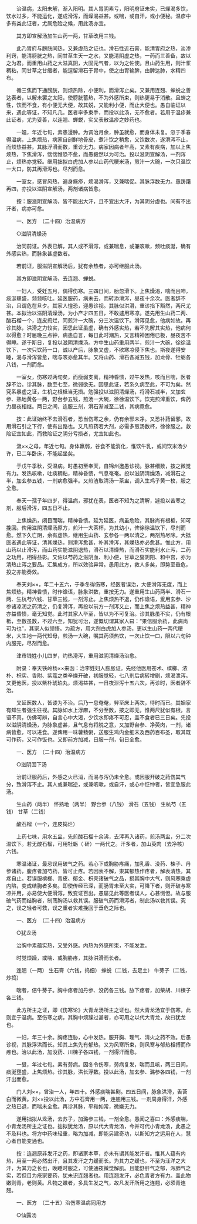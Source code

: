 <!-- { "loadSidebar": true } -->
　　治温病，太阳未解，渐入阳明。其人胃阴素亏，阳明府证未实，已燥渴多饮，饮水过多，不能运化，遂成滑泻，而燥渴益甚。或喘，或自汗，或小便秘。温疹中多有类此证者，尤属危险之候，用此汤亦宜。

　　其方即宣解汤加生山药一两，甘草改用三钱。

　　此乃胃府与膀胱同热，又兼虚热之证也。滑石性近石膏，能清胃府之热，淡渗利窍，能清膀胱之热，同甘草生天一之水，又能清阴虚之热，一药而三善备，故以之为君。而重用山药之大滋真阴，大固元气者，以为之佐使。且山药生用，则汁浆稠粘，同甘草之甘缓者，能逗留滑石于胃中，使之由胃输脾，由脾达肺，水精四布。

　　循三焦而下通膀胱，则烦热除，小便利，而滑泻止矣。又兼用连翘、蝉蜕之善达表者，以解未罢之太阳，使膀胱蓄热，不为外感所束，则热更易于消散。且蝉之性，饮而不食，有小便无大便，故其蜕，又能利小便，而止大便也。愚自临证以来，遇此等证，不知凡几。医者率多束手，而投以此汤，无不愈者。若用于温疹兼此证者，尤为妥善，以连翘、蝉蜕，实又表散温疹之妙药也。

　　一媪，年近七旬，素患漫肿。为调治月余，肿虽就愈，而身体未复。忽于季春得温病，上焦烦热，病家自剖鲜地骨皮，煮汁饮之稍愈，又饮数次，遂滑泻不止，而烦热益甚。其脉浮滑而数，重诊无力。病家因病者年高，又素有疾病，加以上焦烦热，下焦滑泻，惴惴惟恐不愈，而愚毅然以为可治。投以滋阴宣解汤，一剂泻止，烦热亦觉轻。继用拙拟白虎加人参以山药代粳米汤，煎汁一大碗，一次只温饮一大口，防其再滑泻也。尽剂而愈。

　　一室女，感冒风热，遍身瘾疹，烦渴滑泻，又兼喘促。其脉浮数无力。愚踌躇再四，亦投以滋阴宣解汤，两剂诸病皆愈。

　　按：服滋阴宣解汤，皆不能出大汗，且不宜出大汗，为其阴分虚也。间有不出汗者，病亦可愈。

　　一、医方　（二十四）治温病方

　　○滋阴清燥汤

　　治同前证。外表已解，其人或不滑泻，或兼喘息，或兼咳嗽，频吐痰涎，确有外感实热，而脉象甚虚数者。

　　若前证，服滋阴宣解汤后，犹有余热者，亦可继服此汤。

　　其方即滋阴宣解汤，去连翘、蝉蜕。

　　一妇人，受妊五月，偶得伤寒。三四日间，胎忽滑下。上焦燥渴，喘而且呻，痰涎壅盛，频频咳吐。延医服药，病未去，而转添滑泻，昼夜十余次。医者辞不治，且谓危在旦夕。其家人惶恐，迎愚诊视。其脉似洪滑，重诊指下豁然，两尺尤甚。本拟治以滋阴清燥汤，为小产才四五日，不敢遽用寒凉。遂先用生山药二两、酸石榴一个，连皮捣烂，同煎汁一大碗，分三次温饮下。滑泻见愈，他病如故。再诊其脉，洪滑之力较实，因思此证虽虚，确有外感实热，若不先解其实热，他病何以得愈？时届晚三点钟，病患自言，每日此时潮热，又言精神困倦已极，昼夜苦不得睡。遂于斯日，复投以滋阴清燥汤。方中生山药重用两半，煎汁一大碗，徐徐温饮下，一次只饮药一口，诚以产后，脉象又虚，不欲寒凉侵下焦也。斯夜遂得安睡，渴与滑泻皆愈，喘与咳亦愈其半。又将山药、滑石各减五钱，加龙骨、牡蛎各八钱，一剂而愈。

　　一室女，伤寒过两旬矣，而瘦弱支离，精神昏愦，过午发热，咳而且喘，医者辞不治。诊其脉，数至七至，微弱欲无。因思此证，若系久病至此，不可为矣。然究系暴虚之证，生机之根柢当无损。勉强投以滋阴清燥汤，将滑石减半，又加玄参、熟地黄各一两，野台参五钱，煎汤一大碗，徐徐温饮下。饮完煎滓重饮，俾药力昼夜相继。两日之间，连服三剂，滑石渐减至二钱，其病竟愈。

　　按：此证始终不去滑石者，恐当伤寒之余，仍有余邪未净。又恐补药留邪，故用滑石引之下行，使有出路也。又凡煎药若大剂，必需多煎汤数杯，徐徐服之。救险证宜如此，而救险证之阴分亏损者，尤宜如此也。

　　汲××之母，年近七旬。身体羸弱，谷食不能消化，惟饮牛乳，或间饮米汤少许，已二年卧床，不能起坐矣。

　　于戊午季秋，受温病。时愚初至奉天，自锦州邀愚诊视。脉甚细数，按之微觉有力。发热咳嗽，吐痰稠粘，精神昏愦，气息奄奄。投以滋阴清燥汤，减滑石之半，加玄参五钱，一剂病愈强半。又煎渣取清汤一茶盅，调入生鸡子黄一枚，服之全愈。

　　奉天一孺子年四岁，得温病，邪犹在表，医者不知为之清解，遽投以苦寒之剂，服后滑泻，四五日不止。

　　上焦燥热，闭目而喘，精神昏愦。延为延医，病虽危险，其脉尚有根柢，知可挽回。俾用滋阴清燥汤原方，煎汁一大茶杯，为其幼小，俾徐徐温饮下，尽剂而愈。然下久亡阴，余有虚热，继用生山药、玄参各一两以清之，两剂热尽除。大抵医者遇此等证，清其燥热，则滑泻愈甚，补其滑泻，其燥热亦必愈甚。惟此方，用山药以止滑泻，而山药实能滋阴退热，滑石以清燥热，而滑石实能利水止泻，二药之功用，相得益彰。又佐以芍药之滋阴血、利小便，甘草之燮阴阳、和中宫，亦为清热止泻之要品。汇集成方，所以效验异常。愚用此方，救人多矣，即势至垂危，投之亦能奏效。

　　奉天刘××，年二十五六，于季冬得伤寒，经医者误治，大便滑泻无度，而上焦烦热，精神昏愦，时作谵语，脉象洪数，重按无力。遂重用生山药两半、滑石一两、生杭芍六钱、甘草三钱，一剂泻止。上焦烦热不退，仍作谵语，爰用玄参、沙参诸凉润之药清之，仍复滑泻，再投以前方一剂泻又止，而上焦之烦热益甚，精神亦益昏愦，毫无知觉。此时其家人毕至，皆以为不可复治。诊其脉虽不实，仍有根柢，至数虽数，不过六至，知犹可治，遂慨切谓其家人曰：“果信服余药，此病尚可为也”，其家人似领悟。为疏方，用大剂白虎加人参汤，更以生山药一两代粳米，大生地一两代知母，煎汤一大碗，嘱其药须热饮，一次止饮一口，限以六句钟内服完，尽剂而愈。

　　津市钱姓小儿四岁，灼热滑泻，重用滋阴清燥汤治愈。

　　附录：奉天铁岭杨××来函：治李姓妇人膨胀证。先经他医用苍术、槟榔、浓朴、枳实、香附、紫蔻之类辛燥开破，初服觉轻，七八剂后病转增剧，烦渴泄泻。又更他医，投以紫朴琥珀丸，烦渴益甚，一日夜泄泻十五六次，再诊时，医者辞不治。

　　又延医数人，皆诿为不治。后乃一息奄奄，舁至床上两次，待时而已。其姻家有知生者强生往视。其脉如水上浮麻，不分至数，按之即无，惟两尺犹似有根，言语不真，仿佛可辨，自言心中大渴，少饮水即疼不可忍，盖不食者已三日矣。先投以滋阴清燥汤，为脉象虚甚，且气息有将脱之意，又加野台参、净萸肉，一剂，诸病皆愈，可以进食。遂俾用一味薯蓣粥，送服生鸡内金细末及西药百布圣，取其既可作药，又可作饭也。又即前方加减，日服一剂，旬日全愈。

　　一、医方　（二十四）治温病方

　　○滋阴固下汤

　　治前证服药后，外感之火已消，而渴与泻仍未全愈。或因服开破之药伤其气分，致滑泻不止。其人或兼喘逆，或兼咳嗽，或自汗，或心中怔忡者，皆宜急服此汤。

　　生山药（两半） 怀熟地（两半） 野台参（八钱） 滑石（五钱） 生杭芍（五钱） 甘草（二钱）

　　酸石榴（一个，连皮捣烂）

　　上药七味，用水五盅，先煎酸石榴十余沸，去滓再入诸药，煎汤两盅，分二次温饮下。若无酸石榴，可用牡蛎（ 研）一两代之。汗多者，加山萸肉（去净核）六钱。

　　寒温诸证，最忌误用破气之药。若心下或胸胁疼痛，加乳香、没药、楝子、丹参诸药，腹疼者加芍药，皆可止疼。若因表不解，束其郁热作疼者，解表清热，其疼自止。若误服槟榔、青皮、郁金、枳壳诸破气之品，损其胸中大气，则风寒乘虚内陷，变成结胸者多矣。即使传经已深，而肠胃未至大实，可降下者，则开破与寒凉并用，亦易使大便滑泻，致变证百出。愚屡见此等医者误人，心甚恻怛。故与服破气药而结胸者，制荡胸汤以救其误。服破气药而滑泻者，制此汤以救其误。究之，误之轻者可救，误之重者实难挽回于垂危之际也。

　　一、医方　（二十四）治温病方

　　○犹龙汤

　　治胸中素蕴实热，又受外感。内热为外感所束，不能发泄。

　　时觉烦躁，或喘、或胸胁疼，其脉洪滑而长者。

　　连翘（一两） 生石膏（六钱，捣细） 蝉蜕（二钱，去足土） 牛蒡子（二钱，炒捣）

　　喘者，倍牛蒡子。胸中疼者加丹参、没药各三钱。胁下疼者，加柴胡、川楝子各三钱。

　　此方所主之证，即《伤寒论》大青龙汤所主之证也。然大青龙汤宜于伤寒，此则宜于温病。至伤寒之病，其胸中烦躁过甚者，亦可用之以代大青龙，故曰犹龙也。

　　一妇，年三十余。胸疼连胁，心中发热。服开胸、理气、清火之药不效。后愚诊视，其脉浮洪而长。知其上焦先有郁热，又为风寒所束，则风寒与郁热相搏而作疼也。治以此汤，加没药、川楝子各四钱，一剂得汗而愈。

　　一叟，年过七旬。素有劳病。因冬令伤寒，劳病复发，喘而且咳，两三日间，痰涎壅盛，上焦烦热。诊其脉，洪长浮数。投以此汤，加玄参、潞参各四钱，一剂汗出而愈。

　　门人刘××，曾治一人，年四十。外感痰喘甚剧。四五日间，脉象洪滑，舌苔白而微黄。刘××投以此汤，方中石膏用一两，连翘用三钱。一剂周身得汗，外感之热已退，而喘未全愈。再诊其脉，平和如常，微嫌无力。

　　遂用拙拟从龙汤，去苏子，加潞参三钱，一剂全愈。愚闻之喜曰：外感痰喘，小青龙汤所主之证也。拙拟犹龙汤，原以代大青龙汤，今并可代小青龙汤，此愚之不及料也。将方中药味轻重，略为加减，即能另建奇功，以斯知方之运用在人，慧心者自能变通也。

　　按：连翘原非发汗之药，即诸家本草，亦未有谓其能发汗者。惟其人蕴有内热，用至一两必然出汗，且其发汗之力缓而长。为其力之缓也，不至为汪洋之大汗，为其力之长也，晚睡时服之，可使通夜微觉解肌。且能舒肝气之郁，泻肺气之实，若但目为疮家要药，犹未识连翘者也。用连翘发汗，必色青者方有力。盖此物嫩则青，老则黄。凡物之嫩者，多具生发之气，故凡发汗所用之连翘，必须青连翘。

　　一、医方　（二十五）治伤寒温病同用方

　　○仙露汤


